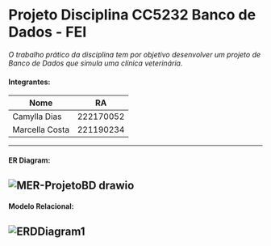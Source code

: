 # Projeto Disciplina CC5232 Banco de Dados - FEI
*O trabalho prático da disciplina tem por objetivo desenvolver um projeto de Banco de Dados que simula uma clínica veterinária.*
#### Integrantes:
| Nome  | RA  |
| ------------------- | ------------------- |
|  Camylla Dias | 222170052 |
|  Marcella Costa | 221190234 |
---
#### ER Diagram:
![MER-ProjetoBD drawio](https://user-images.githubusercontent.com/37374749/143149478-551a1f49-c7c5-44e2-bc04-059d78672200.png)
---
#### Modelo Relacional:
![ERDDiagram1](https://user-images.githubusercontent.com/37374749/143148632-426de5d1-eb23-45e3-a1e8-f05de9dd758c.jpg)
---
